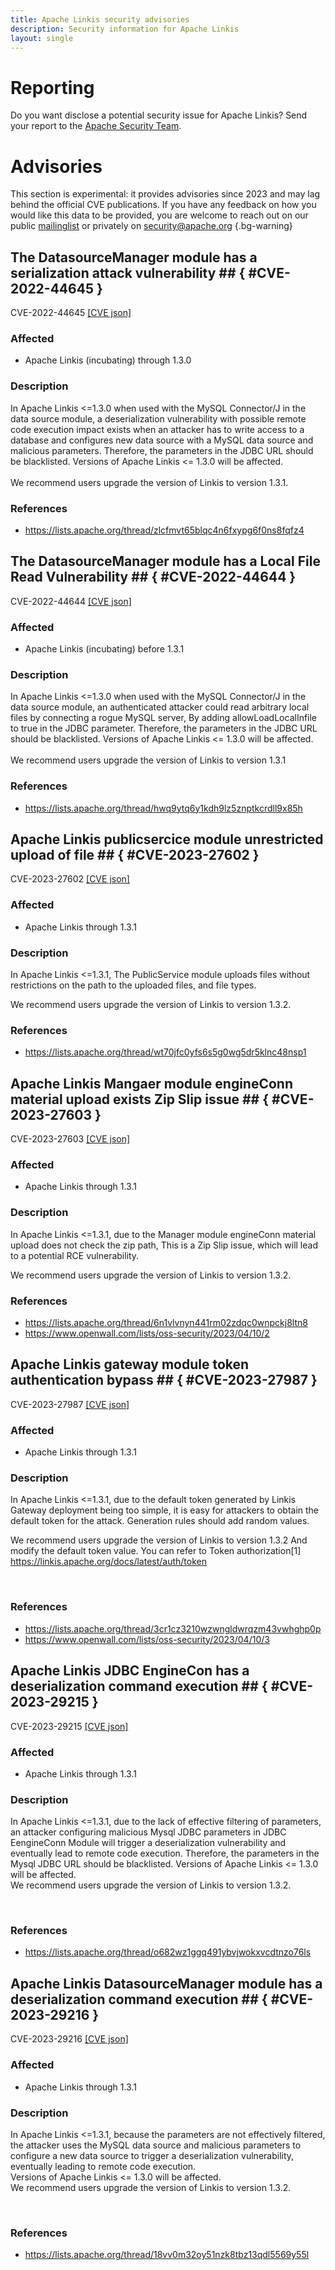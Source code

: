 ```yaml
---
title: Apache Linkis security advisories
description: Security information for Apache Linkis
layout: single
---
```


# Reporting

Do you want disclose a potential security issue for Apache Linkis? Send your report to the  [Apache Security Team](mailto:security@apache.org).

# Advisories

This section is experimental: it provides advisories since 2023 and may lag behind the official CVE publications. If you have any feedback on how you would like this data to be provided, you are welcome to reach out on our public [mailinglist](/mailinglist) or privately on [security@apache.org](mailto:security@apache.org)
{.bg-warning}

## The DatasourceManager module has a serialization attack vulnerability ## { #CVE-2022-44645 }

CVE-2022-44645 [\[CVE json\]](./CVE-2022-44645.cve.json)

### Affected

* Apache Linkis (incubating) through 1.3.0


### Description



In Apache Linkis &lt;=1.3.0 when used with the MySQL Connector/J in the data source module, a deserialization vulnerability with possible remote code execution impact exists when an attacker has to write access to a database and configures new data source with a MySQL data source and malicious parameters. Therefore, the parameters in the JDBC URL should be blacklisted. Versions of Apache Linkis &lt;= 1.3.0 will be affected.<br><br>We recommend users upgrade the version of Linkis to version 1.3.1.<br>

### References
* https://lists.apache.org/thread/zlcfmvt65blqc4n6fxypg6f0ns8fqfz4


## The DatasourceManager module has a Local File Read Vulnerability ## { #CVE-2022-44644 }

CVE-2022-44644 [\[CVE json\]](./CVE-2022-44644.cve.json)

### Affected

* Apache Linkis (incubating) before 1.3.1


### Description

In Apache Linkis &lt;=1.3.0 when used with the MySQL Connector/J in the data source module, an authenticated attacker could read arbitrary local files by connecting a rogue MySQL server, By adding allowLoadLocalInfile to true in the JDBC parameter. Therefore, the parameters in the JDBC URL should be blacklisted. Versions of Apache Linkis &lt;= 1.3.0 will be affected.&nbsp;<br><br><span style="background-color: rgb(255, 255, 255);">We recommend users upgrade the version of Linkis to version 1.3.1</span><br>

### References
* https://lists.apache.org/thread/hwq9ytq6y1kdh9lz5znptkcrdll9x85h


## Apache Linkis publicsercice module unrestricted upload of file ## { #CVE-2023-27602 }

CVE-2023-27602 [\[CVE json\]](./CVE-2023-27602.cve.json)

### Affected

* Apache Linkis through 1.3.1


### Description



<span style="background-color: rgb(255, 255, 255);">

In Apache Linkis &lt;=1.3.1, The PublicService module uploads&nbsp;</span><span style="background-color: rgb(255, 255, 255);">files without restrictions on the path to the uploaded&nbsp;</span><span style="background-color: rgb(255, 255, 255);">files, and file types.<br>

We recommend users upgrade the version of Linkis to version 1.3.2.&nbsp;<br></span>

### References
* https://lists.apache.org/thread/wt70jfc0yfs6s5g0wg5dr5klnc48nsp1


## Apache Linkis Mangaer module engineConn material upload exists Zip Slip issue ## { #CVE-2023-27603 }

CVE-2023-27603 [\[CVE json\]](./CVE-2023-27603.cve.json)

### Affected

* Apache Linkis through 1.3.1


### Description



<span style="background-color: rgb(255, 255, 255);">

In Apache Linkis &lt;=1.3.1, due to the Manager module engineConn material upload does not check the zip path,&nbsp;This is a Zip Slip issue, which will lead to a&nbsp;</span><span style="background-color: rgb(255, 255, 255);">potential RCE vulnerability.<br>

We recommend users upgrade the version of Linkis to version 1.3.2.

</span>



### References
* https://lists.apache.org/thread/6n1vlvnyn441rm02zdqc0wnpckj8ltn8
* https://www.openwall.com/lists/oss-security/2023/04/10/2


## Apache Linkis gateway module token authentication bypass ## { #CVE-2023-27987 }

CVE-2023-27987 [\[CVE json\]](./CVE-2023-27987.cve.json)

### Affected

* Apache Linkis through 1.3.1


### Description



In Apache Linkis &lt;=1.3.1,&nbsp;due to the default token generated by Linkis Gateway deployment being too simple, it is easy for attackers to obtain the default token for the attack.&nbsp;Generation rules should add random values.<br>



We recommend users upgrade the version of Linkis to version 1.3.2 And modify the default token value. You can refer to Token authorization[1]<br><a target="_blank" rel="nofollow" href="https://linkis.apache.org/docs/latest/auth/token">https://linkis.apache.org/docs/latest/auth/token</a>



<br>

### References
* https://lists.apache.org/thread/3cr1cz3210wzwngldwrqzm43vwhghp0p
* https://www.openwall.com/lists/oss-security/2023/04/10/3


## Apache Linkis JDBC EngineCon  has a deserialization command execution ## { #CVE-2023-29215 }

CVE-2023-29215 [\[CVE json\]](./CVE-2023-29215.cve.json)

### Affected

* Apache Linkis through 1.3.1


### Description

In Apache Linkis &lt;=1.3.1, due to the lack of effective filtering
of parameters, an attacker configuring malicious Mysql JDBC parameters in JDBC EengineConn Module will trigger a
deserialization vulnerability and eventually lead to remote code execution. Therefore, the parameters in the Mysql JDBC URL should be blacklisted. Versions of Apache Linkis &lt;= 1.3.0 will be affected.<br>We recommend users upgrade the version of Linkis to version 1.3.2.

<br>

### References
* https://lists.apache.org/thread/o682wz1ggq491ybvjwokxvcdtnzo76ls


## Apache Linkis DatasourceManager module has a deserialization command execution ## { #CVE-2023-29216 }

CVE-2023-29216 [\[CVE json\]](./CVE-2023-29216.cve.json)

### Affected

* Apache Linkis through 1.3.1


### Description



In Apache Linkis &lt;=1.3.1, because the parameters are not
effectively filtered, the attacker uses the MySQL data source and malicious parameters to
configure a new data source to trigger a deserialization vulnerability, eventually leading to
remote code execution.<br> Versions of Apache Linkis &lt;= 1.3.0 will be affected.<br>We recommend users upgrade the version of Linkis to version 1.3.2.

<br>

### References
* https://lists.apache.org/thread/18vv0m32oy51nzk8tbz13qdl5569y55l
